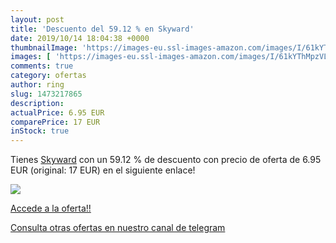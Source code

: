 ```yaml
---
layout: post
title: 'Descuento del 59.12 % en Skyward'
date: 2019/10/14 18:04:38 +0000
thumbnailImage: 'https://images-eu.ssl-images-amazon.com/images/I/61kYThMpzVL._SL200_.jpg'
images: [ 'https://images-eu.ssl-images-amazon.com/images/I/61kYThMpzVL._SL200_.jpg' ]
comments: true
category: ofertas
author: ring
slug: 1473217865
description:
actualPrice: 6.95 EUR
comparePrice: 17 EUR
inStock: true
---
```


Tienes [Skyward](https://www.amazon.com/dp/1473217865/?tag=redken08-20) con un 59.12 % de descuento con precio de oferta de 6.95 EUR (original: 17 EUR) en el siguiente enlace!

[![](https://images-eu.ssl-images-amazon.com/images/I/61kYThMpzVL._SL200_.jpg)](https://www.amazon.com/dp/1473217865/?tag=redken08-20)

[Accede a la oferta!!](https://www.amazon.com/dp/1473217865/?tag=redken08-20)

[Consulta otras ofertas en nuestro canal de telegram](https://t.me/s/ofertas25)
